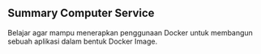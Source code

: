 ## Summary Computer Service

Belajar agar mampu menerapkan penggunaan Docker untuk membangun sebuah aplikasi dalam bentuk Docker Image.
